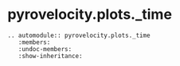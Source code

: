 # pyrovelocity.plots.\_time

```{eval-rst}
.. automodule:: pyrovelocity.plots._time
   :members:
   :undoc-members:
   :show-inheritance:
```
